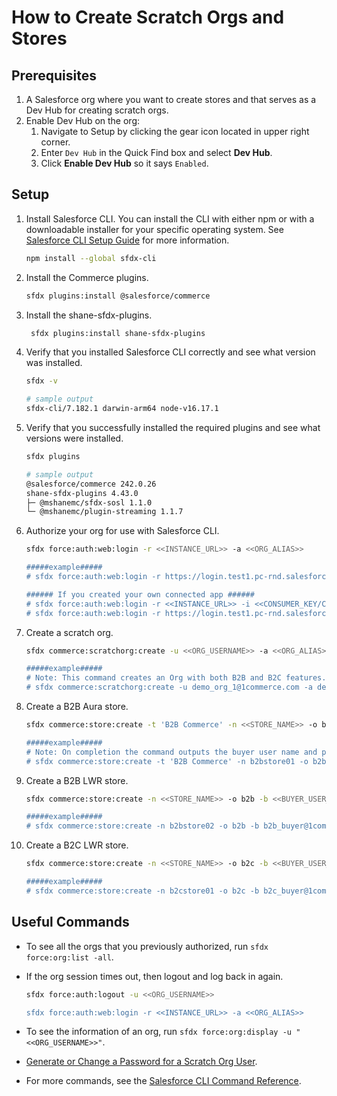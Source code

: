 # How to Create Scratch Orgs and Stores

## Prerequisites

1. A Salesforce org where you want to create stores and that serves as a Dev Hub for creating scratch orgs.
2. Enable Dev Hub on the org:
    1. Navigate to Setup by clicking the gear icon located in upper right corner.
    2. Enter `Dev Hub` in the Quick Find box and select **Dev Hub**.
    3. Click **Enable Dev Hub** so it says `Enabled`.

## Setup

1. Install Salesforce CLI. You can install the CLI with either npm or with a downloadable installer for your specific operating system. See [Salesforce CLI Setup Guide](https://developer.salesforce.com/docs/atlas.en-us.sfdx_setup.meta/sfdx_setup/sfdx_setup_install_cli.htm) for more information.
    ```bash
    npm install --global sfdx-cli
    ```
2. Install the Commerce plugins.
    ```bash
    sfdx plugins:install @salesforce/commerce
    ```
3. Install the shane-sfdx-plugins.
    ```bash
     sfdx plugins:install shane-sfdx-plugins
    ```
4. Verify that you installed Salesforce CLI correctly and see what version was installed.

    ```bash
    sfdx -v

    # sample output
    sfdx-cli/7.182.1 darwin-arm64 node-v16.17.1
    ```

5. Verify that you successfully installed the required plugins and see what versions were installed.

    ```bash
    sfdx plugins

    # sample output
    @salesforce/commerce 242.0.26
    shane-sfdx-plugins 4.43.0
    ├─ @mshanemc/sfdx-sosl 1.1.0
    └─ @mshanemc/plugin-streaming 1.1.7
    ```

6. Authorize your org for use with Salesforce CLI.

    ```bash
    sfdx force:auth:web:login -r <<INSTANCE_URL>> -a <<ORG_ALIAS>>

    #####example#####
    # sfdx force:auth:web:login -r https://login.test1.pc-rnd.salesforce.com -a mydevhub

    ###### If you created your own connected app ######
    # sfdx force:auth:web:login -r <<INSTANCE_URL>> -i <<CONSUMER_KEY/CLIENT_ID>> -a <<ORG_ALIAS>>
    # sfdx force:auth:web:login -r https://login.test1.pc-rnd.salesforce.com -i XXXXX -a mydevhub
    ```

7. Create a scratch org.

    ```bash
    sfdx commerce:scratchorg:create -u <<ORG_USERNAME>> -a <<ORG_ALIAS>> -v <<DEVHUB_USERNAME>> -w 15 --json

    #####example#####
    # Note: This command creates an Org with both B2B and B2C features. To create an org with just B2B or B2C features pass the type (-t) argument
    # sfdx commerce:scratchorg:create -u demo_org_1@1commerce.com -a demo_org_1 -v devhubtest1sdb3@mydevhub.com -w 15 --json
    ```

8. Create a B2B Aura store.

    ```bash
    sfdx commerce:store:create -t 'B2B Commerce' -n <<STORE_NAME>> -o b2b -b <<BUYER_USER_EMAIL>> -u <<ORG_USERNAME>> -v <<DEVHUB_USERNAME>> --apiversion=<<API_VERSION>>

    #####example#####
    # Note: On completion the command outputs the buyer user name and password
    # sfdx commerce:store:create -t 'B2B Commerce' -n b2bstore01 -o b2b -b b2b_aura_buyer@1commerce.com -u demo_org_1@1commerce.com -v devhubtest1sdb3@mydevhub.com --apiversion=57.0
    ```

9. Create a B2B LWR store.

    ```bash
    sfdx commerce:store:create -n <<STORE_NAME>> -o b2b -b <<BUYER_USER_EMAIL>> -u <<ORG_USERNAME>> -v <<DEVHUB_USERNAME>> --apiversion=<<API_VERSION>>

    #####example#####
    # sfdx commerce:store:create -n b2bstore02 -o b2b -b b2b_buyer@1commerce.com -u demo_org_1@1commerce.com -v devhubtest1sdb3@mydevhub.com --apiversion=57.0
    ```

10. Create a B2C LWR store.

    ```bash
    sfdx commerce:store:create -n <<STORE_NAME>> -o b2c -b <<BUYER_USER_EMAIL>> -u <<ORG_USERNAME>> -v <<DEVHUB_USERNAME>> --apiversion=<<API_VERSION>>

    #####example#####
    # sfdx commerce:store:create -n b2cstore01 -o b2c -b b2c_buyer@1commerce.com -u demo_org_1@1commerce.com -v devhubtest1sdb3@mydevhub.com --apiversion=57.0
    ```

## Useful Commands

-   To see all the orgs that you previously authorized, run `sfdx force:org:list -all`.
-   If the org session times out, then logout and log back in again.

    ```bash
    sfdx force:auth:logout -u <<ORG_USERNAME>>

    sfdx force:auth:web:login -r <<INSTANCE_URL>> -a <<ORG_ALIAS>>
    ```

-   To see the information of an org, run `sfdx force:org:display -u "<<ORG_USERNAME>>"`.
-   [Generate or Change a Password for a Scratch Org User](https://developer.salesforce.com/docs/atlas.en-us.sfdx_dev.meta/sfdx_dev/sfdx_dev_scratch_orgs_passwd.htm).
-   For more commands, see the [Salesforce CLI Command Reference](https://developer.salesforce.com/docs/atlas.en-us.sfdx_cli_reference.meta/sfdx_cli_reference/cli_reference.htm).
